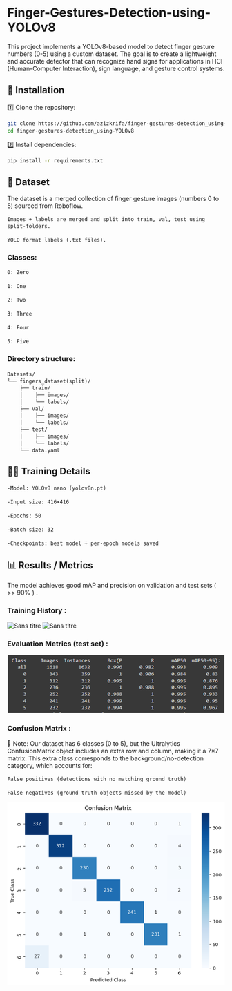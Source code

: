 # Finger-Gestures-Detection-using-YOLOv8
This project implements a YOLOv8-based model to detect finger gesture numbers (0-5) using a custom dataset. The goal is to create a lightweight and accurate detector that can recognize hand signs for applications in HCI (Human-Computer Interaction), sign language, and gesture control systems.

## 🚀 Installation

1️⃣ Clone the repository:
```bash
git clone https://github.com/azizkrifa/finger-gestures-detection_using-YOLOv8.git
cd finger-gestures-detection_using-YOLOv8
```

2️⃣ Install dependencies:
```bash
pip install -r requirements.txt
```

## 📂 Dataset

The dataset is a merged collection of finger gesture images (numbers 0 to 5) sourced from Roboflow.

    Images + labels are merged and split into train, val, test using split-folders.

    YOLO format labels (.txt files).

### Classes:

    0: Zero

    1: One

    2: Two

    3: Three

    4: Four

    5: Five

### Directory structure:

    Datasets/
    └── fingers_dataset(split)/
        ├── train/
        │    ├── images/
        │    └── labels/
        ├── val/
        │    ├── images/
        │    └── labels/
        ├── test/
        │    ├── images/
        │    └── labels/
        └── data.yaml


## 🏋️‍♂️ Training Details

    -Model: YOLOv8 nano (yolov8n.pt)

    -Input size: 416×416

    -Epochs: 50

    -Batch size: 32

    -Checkpoints: best model + per-epoch models saved

## 📊 Results / Metrics

  The model achieves good mAP and precision on validation and test sets ( >> 90% ) .

  ### Training History : 

  ![Sans titre](https://github.com/user-attachments/assets/e8c31efb-b3e1-4325-87da-1b50b40e5649)
  ![Sans titre](https://github.com/user-attachments/assets/e8c31efb-b3e1-4325-87da-1b50b40e5649)


  ### Evaluation Metrics (test set) : 

  ![alt text](evalutaion.PNG)
  


  ### Confusion Matrix : 

  📝 Note: Our dataset has 6 classes (0 to 5), but the Ultralytics ConfusionMatrix object includes an extra row and column, making it a 7×7 matrix. This extra class corresponds to the background/no-detection category, which accounts for:
    
    False positives (detections with no matching ground truth)

    False negatives (ground truth objects missed by the model)

   ![alt text](Confusion_Matrix.png)

  


  

